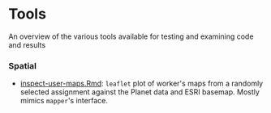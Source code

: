 # Tools

An overview of the various tools available for testing and examining code and results

### Spatial
- [inspect-user-maps.Rmd](../spatial/notebooks/inspect-user-maps.Rmd): `leaflet` plot of worker's maps from a randomly selected assignment against the Planet data and ESRI basemap.  Mostly mimics `mapper`'s interface.  